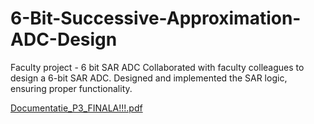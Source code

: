 # 6-Bit-Successive-Approximation-ADC-Design
Faculty project -  6 bit SAR ADC
Collaborated with faculty colleagues to design a 6-bit SAR ADC.
Designed and implemented the SAR logic, ensuring proper functionality.

[Documentatie_P3_FINALA!!!.pdf](https://github.com/user-attachments/files/19039617/Documentatie_P3_FINALA.pdf)
